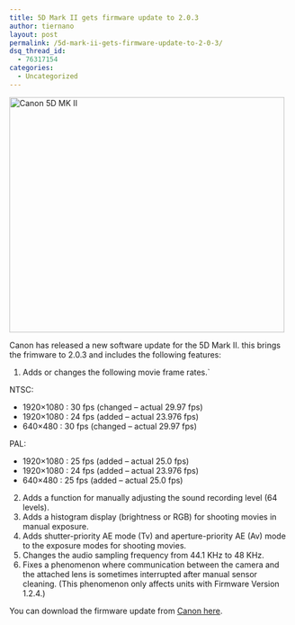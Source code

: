```yaml
---
title: 5D Mark II gets firmware update to 2.0.3
author: tiernano
layout: post
permalink: /5d-mark-ii-gets-firmware-update-to-2-0-3/
dsq_thread_id:
  - 76317154
categories:
  - Uncategorized
---
```

<img src="http://images.lotas-smartman.net/image.ashx?id=fa0697f3-2c1f-4ae2-9c6b-4c16a60ae6d0" alt="Canon 5D MK II" width="489" height="418" />

Canon has released a new software update for the 5D Mark II. this brings the frimware to 2.0.3 and includes the following features:  

1. Adds or changes the following movie frame rates.`

NTSC:  

* 1920×1080 : 30 fps (changed &#8211; actual 29.97 fps)  
* 1920×1080 : 24 fps (added &#8211; actual 23.976 fps)  
* 640×480 : 30 fps (changed &#8211; actual 29.97 fps)

PAL:  

* 1920×1080 : 25 fps (added &#8211; actual 25.0 fps)
* 1920×1080 : 24 fps (added &#8211; actual 23.976 fps)  
* 640×480 : 25 fps (added &#8211; actual 25.0 fps)

2. Adds a function for manually adjusting the sound recording level (64 levels).  
3. Adds a histogram display (brightness or RGB) for shooting movies in manual exposure.  
4. Adds shutter-priority AE mode (Tv) and aperture-priority AE (Av) mode to the exposure modes for shooting movies.  
5. Changes the audio sampling frequency from 44.1 KHz to 48 KHz.  
6. Fixes a phenomenon where communication between the camera and the attached lens is sometimes interrupted after manual sensor cleaning. (This phenomenon only affects units with Firmware Version 1.2.4.)

You can download the firmware update from [Canon here][1].

 [1]: http://web.canon.jp/imaging/eosd/firm-e/eos5dmk2/firmware.html